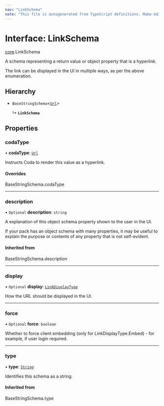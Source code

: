 ```yaml
---
nav: "LinkSchema"
note: "This file is autogenerated from TypeScript definitions. Make edits to the comments in the TypeScript file and then run `make docs` to regenerate this file."
---
```

# Interface: LinkSchema

[core](../modules/core.md).LinkSchema

A schema representing a return value or object property that is a hyperlink.

The link can be displayed in the UI in multiple ways, as per the above enumeration.

## Hierarchy

- `BaseStringSchema`<[`Url`](../enums/core.ValueHintType.md#url)\>

  ↳ **`LinkSchema`**

## Properties

### codaType

• **codaType**: [`Url`](../enums/core.ValueHintType.md#url)

Instructs Coda to render this value as a hyperlink.

#### Overrides

BaseStringSchema.codaType

___

### description

• `Optional` **description**: `string`

A explanation of this object schema property shown to the user in the UI.

If your pack has an object schema with many properties, it may be useful to
explain the purpose or contents of any property that is not self-evident.

#### Inherited from

BaseStringSchema.description

___

### display

• `Optional` **display**: [`LinkDisplayType`](../enums/core.LinkDisplayType.md)

How the URL should be displayed in the UI.

___

### force

• `Optional` **force**: `boolean`

Whether to force client embedding (only for LinkDisplayType.Embed) - for example, if user login required.

___

### type

• **type**: [`String`](../enums/core.ValueType.md#string)

Identifies this schema as a string.

#### Inherited from

BaseStringSchema.type
